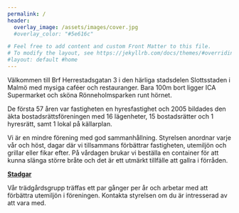 ```yaml
---
permalink: /
header:
  overlay_image: /assets/images/cover.jpg
  #overlay_color: "#5e616c"

# Feel free to add content and custom Front Matter to this file.
# To modify the layout, see https://jekyllrb.com/docs/themes/#overriding-theme-defaults
#layout: default #home
---
```

	
Välkommen till Brf Herrestadsgatan 3 i den härliga stadsdelen Slottsstaden i Malmö med mysiga caféer och restauranger. Bara 100m bort ligger ICA Supermarket och sköna Rönneholmsparken runt hörnet.

De första 57 åren var fastigheten en hyresfastighet och 2005 bildades den äkta bostadsrättsföreningen med 16 lägenheter, 15 bostadsrätter och 1 hyresrätt, samt 1 lokal på källarplan.

Vi är en mindre förening med god sammanhållning. Styrelsen anordnar varje vår och höst, dagar där vi tillsammans förbättrar fastigheten, utemiljön och grillar eller fikar efter. På vårdagen brukar vi beställa en container för att kunna slänga större bråte och det är ett utmärkt tillfälle att gallra i förråden.

<a href="/assets/Stadgar Brf Herrestadsgatan 3 20190818.pdf" target="_blank">**Stadgar**</a>

Vår trädgårdsgrupp träffas ett par gånger per år och arbetar med att förbättra utemiljön i föreningen. Kontakta styrelsen om du är intresserad av att vara med.
